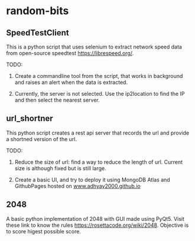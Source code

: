 # random-bits
## SpeedTestClient
This is a python script that uses selenium to extract network speed data from open-source speedtest https://librespeed.org/. 

TODO:

1. Create a commandline tool from the script, that works in background and raises an alert when the data is extracted. 

2. Currently, the server is not selected. Use the  ip2location to find the IP and then select the nearest server.

## url_shortner
This python script creates a rest api server that records the url and provide a shortned version of the url. 

TODO:

1. Reduce the size of url: find a way to reduce the length of url. Current size is although fixed but is still large.

2. Create a basic UI, and try to deploy it using MongoDB Atlas and GithubPages hosted on www.adhyay2000.github.io

## 2048
A basic python implementation of 2048 with GUI made using PyQt5.
Visit these link to know the rules https://rosettacode.org/wiki/2048. Objective is to score higest possible score. 